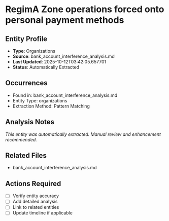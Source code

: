 # RegimA Zone operations forced onto personal payment methods

## Entity Profile
- **Type**: Organizations
- **Source**: bank_account_interference_analysis.md
- **Last Updated**: 2025-10-12T03:42:05.657701
- **Status**: Automatically Extracted

## Occurrences
- Found in: bank_account_interference_analysis.md
- Entity Type: organizations
- Extraction Method: Pattern Matching

## Analysis Notes
*This entity was automatically extracted. Manual review and enhancement recommended.*

## Related Files
- bank_account_interference_analysis.md

## Actions Required
- [ ] Verify entity accuracy
- [ ] Add detailed analysis
- [ ] Link to related entities
- [ ] Update timeline if applicable

